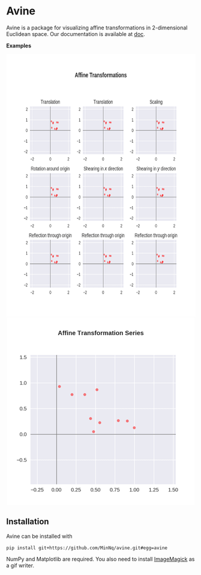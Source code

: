 # Avine

Avine is a package for visualizing affine transformations in 2-dimensional Euclidean space. Our documentation is available at
[doc].

**Examples**

<center>
  <img src = "images/affine-transformations.gif", height = "700"></img>
</center>

<center>
  <img src = "images/affine-transformation-series.gif", height = "500"></img>
</center>

## Installation

Avine can be installed with

```
pip install git+https://github.com/MinNq/avine.git#egg=avine
```

NumPy and Matplotlib are required. You also need to install [ImageMagick](https://imagemagick.org/index.php) as a gif writer.

[doc]: https://google.com
